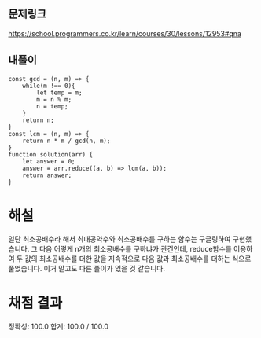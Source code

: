 ## 문제링크

https://school.programmers.co.kr/learn/courses/30/lessons/12953#qna

## 내풀이

```
const gcd = (n, m) => {
    while(m !== 0){
        let temp = m;
        m = n % m;
        n = temp;
    }
    return n;
}
const lcm = (n, m) => {
    return n * m / gcd(n, m);
}
function solution(arr) {
    let answer = 0;
    answer = arr.reduce((a, b) => lcm(a, b));
    return answer;
}
```

# 해설

일단 최소공배수라 해서 최대공약수와 최소공배수를 구하는 함수는 구글링하여 구현했습니다.
그 다음 어떻게 n개의 최소공배수를 구하냐가 관건인데,
reduce함수를 이용하여 두 값의 최소공배수를 더한 값을 지속적으로 다음 값과 최소공배수를 더하는 식으로 풀었습니다.
이거 말고도 다른 풀이가 있을 것 같습니다.

# 채점 결과

정확성: 100.0
합계: 100.0 / 100.0

